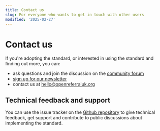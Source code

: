 ```yaml
---
title: Contact us
slug: For everyone who wants to get in touch with other users
modified: '2025-02-27'
---
```


# Contact us
If you're adopting the standard, or interested in using the standard and finding out more, you can:

* ask questions and join the discussion on the [community forum](https://forum.openreferraluk.org/)
* [sign up for our newsletter](https://openreferraluk.us1.list-manage.com/subscribe?u=9cdac16b200ed03ca1159653a&id=00056900bd)
* contact us at [hello@openreferraluk.org](hello@openreferraluk.org)

## Technical feedback and support
You can use the issue tracker on the [Github repository](https://github.com/OpenReferralUK/human-services/issues) to give technical feedback, get support and contribute to public discussions about implementing the standard.
